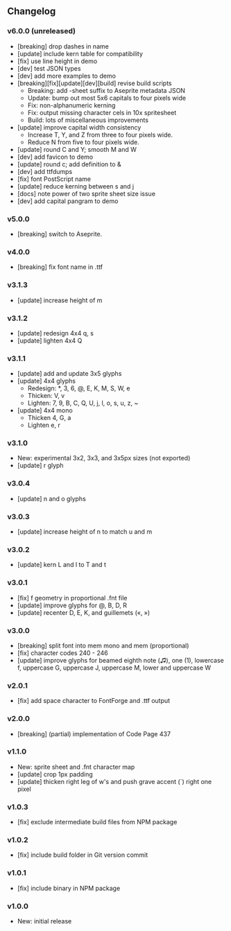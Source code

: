## Changelog

### v6.0.0 (unreleased)
- \[breaking\] drop dashes in name
- \[update\] include kern table for compatibility
- \[fix\] use line height in demo
- \[dev\] test JSON types
- \[dev\] add more examples to demo
- \[breaking\]\[fix\]\[update\]\[dev\]\[build\] revise build scripts
  - Breaking: add -sheet suffix to Aseprite metadata JSON
  - Update: bump out most 5x6 capitals to four pixels wide
  - Fix: non-alphanumeric kerning
  - Fix: output missing character cels in 10x spritesheet
  - Build: lots of miscellaneous improvements
- \[update\] improve capital width consistency
  - Increase T, Y, and Z from three to four pixels wide.
  - Reduce N from five to four pixels wide.
- \[update\] round C and Y; smooth M and W
- \[dev\] add favicon to demo
- \[update\] round c; add definition to &
- \[dev\] add ttfdumps
- \[fix\] font PostScript name
- \[update\] reduce kerning between s and j
- \[docs\] note power of two sprite sheet size issue
- \[dev\] add capital pangram to demo

### v5.0.0
- \[breaking\] switch to Aseprite.

### v4.0.0
- \[breaking\] fix font name in .ttf

### v3.1.3
- \[update\] increase height of m

### v3.1.2
- \[update\] redesign 4x4 q, s
- \[update\] lighten 4x4 Q

### v3.1.1
- \[update\] add and update 3x5 glyphs
- \[update\] 4x4 glyphs
  - Redesign: \*, 3, 6, @, E, K, M, S, W, e
  - Thicken: V, v
  - Lighten: 7, 9, B, C, Q, U, j, l, o, s, u, z, ~
- \[update\] 4x4 mono
  - Thicken 4, G, a
  - Lighten e, r

### v3.1.0
- New: experimental 3x2, 3x3, and 3x5px sizes (not exported)
- \[update\] r glyph

### v3.0.4
- \[update\] n and o glyphs

### v3.0.3
- \[update\] increase height of n to match u and m

### v3.0.2
- \[update\] kern L and l to T and t

### v3.0.1
- \[fix\] f geometry in proportional .fnt file
- \[update\] improve glyphs for @, B, D, R
- \[update\] recenter D, E, K, and guillemets («, »)

### v3.0.0
- \[breaking\] split font into mem mono and mem (proportional)
- \[fix\] character codes 240 - 246
- \[update\] improve glyphs for beamed eighth note (♫), one (1), lowercase f,
  uppercase G, uppercase J, uppercase M, lower and uppercase W

### v2.0.1
- \[fix\] add space character to FontForge and .ttf output

### v2.0.0
- \[breaking\] (partial) implementation of Code Page 437

### v1.1.0
- New: sprite sheet and .fnt character map
- \[update\] crop 1px padding
- \[update\] thicken right leg of w's and push grave accent (`) right one pixel

### v1.0.3
- \[fix\] exclude intermediate build files from NPM package

### v1.0.2
- \[fix\] include build folder in Git version commit

### v1.0.1
- \[fix\] include binary in NPM package

### v1.0.0
- New: initial release
